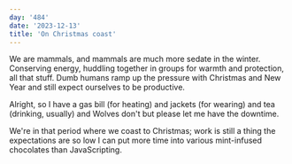 ```yaml
---
day: '484'
date: '2023-12-13'
title: 'On Christmas coast'
---
```


We are mammals, and mammals are much more sedate in the winter. Conserving energy, huddling together in groups for warmth and protection, all that stuff. Dumb humans ramp up the pressure with Christmas and New Year and still expect ourselves to be productive.

Alright, so I have a gas bill (for heating) and jackets (for wearing) and tea (drinking, usually) and Wolves don't but please let me have the downtime.

We're in that period where we coast to Christmas; work is still a thing the expectations are so low I can put more time into various mint-infused chocolates than JavaScripting.
